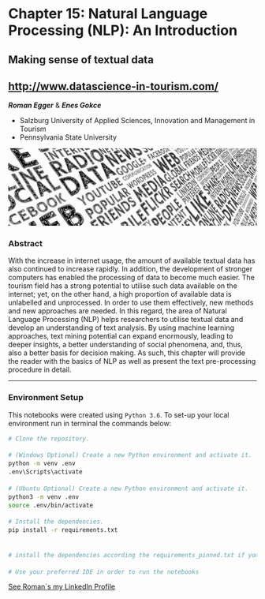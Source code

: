# Chapter 15: Natural Language Processing (NLP): An Introduction

## Making sense of textual data
## http://www.datascience-in-tourism.com/

***Roman Egger*** & ***Enes Gokce***
* Salzburg University of Applied Sciences, Innovation and Management in Tourism
* Pennsylvania State University

![text.png](https://github.com/DataScience-in-Tourism/Chapter-16-Text-Representation-and-Word-Embeddings/blob/main/text.png)

### Abstract

With the increase in internet usage, the amount of available textual data has also continued to increase rapidly. In addition, the development of stronger computers has enabled the processing of data to become much easier. The tourism field has a strong potential to utilise such data available on the internet; yet, on the other hand, a high proportion of available data is unlabelled and unprocessed. In order to use them effectively, new methods and new approaches are needed. In this regard, the area of Natural Language Processing (NLP) helps researchers to utilise textual data and develop an understanding of text analysis. By using machine learning approaches, text mining potential can expand enormously, leading to deeper insights, a better understanding of social phenomena, and, thus, also a better basis for decision making. As such, this chapter will provide the reader with the basics of NLP as well as present the text pre-processing procedure in detail.

-----------------------


### Environment Setup

This notebooks were created using `Python 3.6`.  To set-up your local environment run in terminal the commands below:

```bash
# Clone the repository.

# (Windows Optional) Create a new Python environment and activate it.
python -m venv .env
.env\Scripts\activate

# (Ubuntu Optional) Create a new Python environment and activate it.
python3 -m venv .env
source .env/bin/activate

# Install the dependencies.
pip install -r requirements.txt


# install the dependencies according the requirements_pinned.txt if you want to us the same library versions

# Use your preferred IDE in order to run the notebooks
```
[See Roman´s my LinkedIn Profile](https://www.linkedin.com/in/prof-dr-roman-egger-b645601/)
